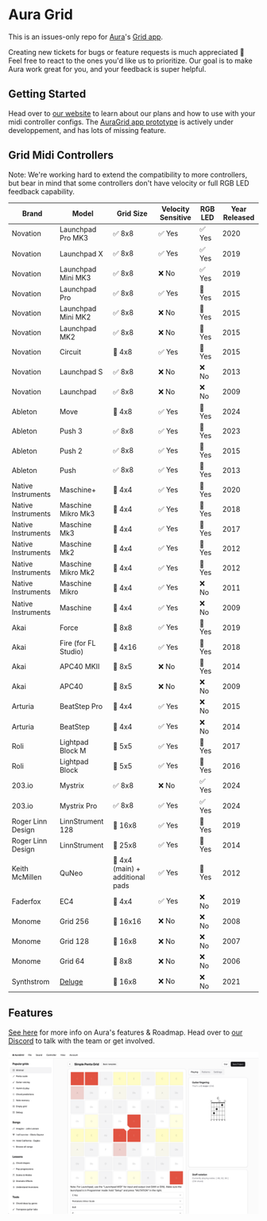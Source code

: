 # Aura Grid

 
This is an issues-only repo for [Aura](https://aura.town)'s [Grid app](https://app.aura.town).

Creating new tickets for bugs or feature requests is much appreciated 🙂 Feel free to react to the ones you'd like us to prioritize. Our goal is to make Aura work great for you, and your feedback is super helpful.

## Getting Started

Head over to [our website](https://aura.town) to learn about our plans and how to use with your midi controller configs. The [AuraGrid app prototype](https://app.aura.town) is actively under developpement, and has lots of missing feature. 


## Grid Midi Controllers

Note: We're working hard to extend the compatibility to more controllers, but bear in mind that some controllers don't have velocity or full RGB LED feedback capability.


| Brand | Model | Grid Size | Velocity Sensitive | RGB LED | Year Released |
|-------|-------|-----------|---------------------|---------|---------------|
| Novation | Launchpad Pro MK3 | ✅ 8x8 | ✅ Yes | ✅ Yes | 2020 |
| Novation | Launchpad X | ✅ 8x8 | ✅ Yes | ✅ Yes | 2019 |
| Novation | Launchpad Mini MK3 | ✅ 8x8 | ❌ No | ✅ Yes | 2019 |
| Novation | Launchpad Pro | ✅ 8x8 | ✅ Yes | 🧪 Yes | 2015 |
| Novation | Launchpad Mini MK2 | ✅ 8x8 | ❌ No | 🚧 Yes | 2015 |
| Novation | Launchpad MK2 | ✅ 8x8 | ❌ No | 🚧 Yes | 2015 |
| Novation | Circuit | 🚧 4x8 | ✅ Yes | 🚧 Yes | 2015 |
| Novation | Launchpad S | ✅ 8x8 | ❌ No | ❌ No | 2013 |
| Novation | Launchpad | ✅ 8x8 | ❌ No | ❌ No | 2009 |
| Ableton | Move | 🚧 4x8 | ✅ Yes | 🚧 Yes | 2024 |
| Ableton | Push 3 | ✅ 8x8 | ✅ Yes | 🚧 Yes | 2023 |
| Ableton | Push 2 | ✅ 8x8 | ✅ Yes | 🚧 Yes | 2015 |
| Ableton | Push | ✅ 8x8 | ✅ Yes | 🚧 Yes | 2013 |
| Native Instruments | Maschine+ | 🚧 4x4 | ✅ Yes | 🚧 Yes | 2020 |
| Native Instruments | Maschine Mikro Mk3 | 🚧 4x4 | ✅ Yes | 🚧 Yes | 2018 |
| Native Instruments | Maschine Mk3 | 🚧 4x4 | ✅ Yes | 🚧 Yes | 2017 |
| Native Instruments | Maschine Mk2 | 🚧 4x4 | ✅ Yes | 🚧 Yes | 2012 |
| Native Instruments | Maschine Mikro Mk2 | 🚧 4x4 | ✅ Yes | 🚧 Yes | 2012 |
| Native Instruments | Maschine Mikro | 🚧 4x4 | ✅ Yes | ❌ No | 2011 |
| Native Instruments | Maschine | 🚧 4x4 | ✅ Yes | ❌ No | 2009 |
| Akai | Force | 🚧 8x8 | ✅ Yes | 🚧 Yes | 2019 |
| Akai | Fire (for FL Studio) | 🚧 4x16 | ✅ Yes | 🚧 Yes | 2018 |
| Akai | APC40 MKII | 🚧 8x5 | ❌ No | 🚧 Yes | 2014 |
| Akai | APC40 | 🚧 8x5 | ❌ No | ❌ No | 2009 |
| Arturia | BeatStep Pro | 🚧 4x4 | ✅ Yes | ❌ No | 2015 |
| Arturia | BeatStep | 🚧 4x4 | ✅ Yes | ❌ No | 2014 |
| Roli | Lightpad Block M | 🚧 5x5 | ✅ Yes | 🚧 Yes | 2017 |
| Roli | Lightpad Block | 🚧 5x5 | ✅ Yes | 🚧 Yes | 2016 |
| 203.io | Mystrix | ✅ 8x8 | ❌ No | ✅ Yes | 2024 |
| 203.io | Mystrix Pro | ✅ 8x8 | ✅ Yes | ✅ Yes | 2024 |
| Roger Linn Design | LinnStrument 128 | 🚧 16x8 | ✅ Yes | 🚧 Yes | 2019 |
| Roger Linn Design | LinnStrument | 🚧 25x8 | ✅ Yes | 🚧 Yes | 2014 |
| Keith McMillen | QuNeo | 🚧 4x4 (main) + additional pads | ✅ Yes | 🚧 Yes | 2012 |
| Faderfox | EC4 | 🚧 4x4 | ✅ Yes | ❌ No | 2019 |
| Monome | Grid 256 | 🚧 16x16 | ❌ No | ❌ No | 2008 |
| Monome | Grid 128 | 🚧 16x8 | ❌ No | ❌ No | 2007 |
| Monome | Grid 64 | 🚧 8x8 | ❌ No | ❌ No | 2006 |
| Synthstrom | [Deluge](https://synthstrom.com/product/deluge/) | 🚧 16x8 | ❌ No | ❌ No | 2021 |

## Features

[See here](https://aura.town) for more info on Aura's features & Roadmap.
Head over to  [ our Discord](https://discord.gg/kcrMkwxA9e) to talk with the team or get involved.



![aura grid midi interface audio tonnetz](./screen1.png)
